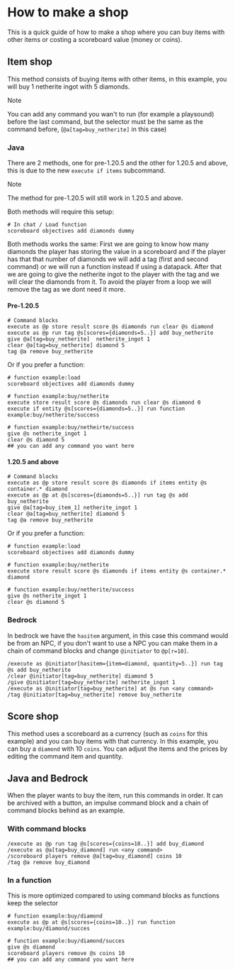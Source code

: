 # How to make a shop
This is a quick guide of how to make a shop where you can buy items with other items or costing a scoreboard value (money or coins).

## Item shop
This method consists of buying items with other items, in this example, you will buy 1 netherite ingot with 5 diamonds.

> [!NOTE]
> You can add any command you wan't to run (for example a playsound) before the last command, but the selector must be the same as the command before, (`@a[tag=buy_netherite]` in this case)

### Java
There are 2 methods, one for pre-1.20.5 and the other for 1.20.5 and above, this is due to the new `execute if items` subcommand.
> [!NOTE]
> The method for pre-1.20.5 will still work in 1.20.5 and above.

Both methods will require this setup:

    # In chat / Load function
    scoreboard objectives add diamonds dummy

Both methods works the same:
First we are going to know how many diamonds the player has storing the value in a scoreboard and if the player has that that number of diamonds we will add a tag (first and second command) or we will run a function instead if using a datapack.
After that we are going to give the netherite ingot to the player with the tag and we will clear the diamonds from it.
To avoid the player from a loop we will remove the tag as we dont need it more.

#### Pre-1.20.5

    # Command blocks
    execute as @p store result score @s diamonds run clear @s diamond
    execute as @p run tag @s[scores={diamonds=5..}] add buy_netherite
    give @a[tag=buy_netherite]  netherite_ingot 1
    clear @a[tag=buy_netherite] diamond 5
    tag @a remove buy_netherite

Or if you prefer a function:

    # function example:load
    scoreboard objectives add diamonds dummy
    
    # function example:buy/netherite
    execute store result score @s diamonds run clear @s diamond 0
    execute if entity @s[scores={diamonds=5..}] run function example:buy/netherite/success

    # function example:buy/netheirte/success
    give @s netherite_ingot 1
    clear @s diamond 5
    ## you can add any command you want here


#### 1.20.5 and above

    # Command blocks
    execute as @p store result score @s diamonds if items entity @s container.* diamond
    execute as @p at @s[scores={diamonds=5..}] run tag @s add buy_netherite
    give @a[tag=buy_item_1] netherite_ingot 1
    clear @a[tag=buy_netherite] diamond 5
    tag @a remove buy_netherite
    
Or if you prefer a function:

    # function example:load
    scoreboard objectives add diamonds dummy
    
    # function example:buy/netherite
    execute store result score @s diamonds if items entity @s container.* diamond
    
    # function example:buy/netherite/success
    give @s netherite_ingot 1
    clear @s diamond 5



### Bedrock
In bedrock we have the `hasitem` argument, in this case this command would be from an NPC, if you don't want to use a NPC you can make them in a chain of command blocks and change `@initiator` to `@p[r=10]`.

    /execute as @initiator[hasitem={item=diamond, quantity=5..}] run tag @s add buy_netherite
    /clear @initiator[tag=buy_netherite] diamond 5
    /give @initiator[tag=buy_netherite] netherite_ingot 1
    /execute as @initiator[tag=buy_netherite] at @s run <any command>
    /tag @initiator[tag=buy_netherite] remove buy_netherite

## Score shop
This method uses a scoreboard as a currency (such as `coins` for this example) and you can buy items with that currency. In this example, you can buy a `diamond` with 10 `coins`.
You can adjust the items and the prices by editing the command item and quantity.

## Java and Bedrock
When the player wants to buy the item, run this commands in order. It can be archived with a button, an impulse command block and a chain of command blocks behind as an example.

### With command blocks

    /execute as @p run tag @s[scores={coins=10..}] add buy_diamond
    /execute as @a[tag=buy_diamond] run <any command>
    /scoreboard players remove @a[tag=buy_diamond] coins 10
    /tag @a remove buy_diamond

### In a function
This is more optimized compared to using command blocks as functions keep the selector

    # function example:buy/diamond
    execute as @p at @s[scores={coins=10..}] run function example:buy/diamond/succes

    # function example:buy/diamond/succes
    give @s diamond
    scoreboard players remove @s coins 10
    ## you can add any command you want here
